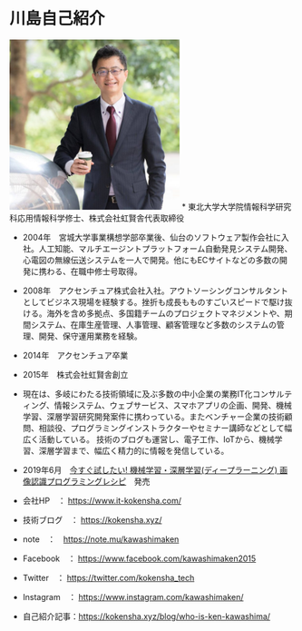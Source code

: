 # 川島自己紹介
<img src="assets/kawashima.jpg" width=300/>
* 東北大学大学院情報科学研究科応用情報科学修士、株式会社虹賢舎代表取締役

* 2004年　宮城大学事業構想学部卒業後、仙台のソフトウェア製作会社に入社。人工知能、マルチエージントプラットフォーム自動発見システム開発、心電図の無線伝送システムを一人で開発。他にもECサイトなどの多数の開発に携わる、在職中修士号取得。
* 2008年　アクセンチュア株式会社入社。アウトソーシングコンサルタントとしてビジネス現場を経験する。挫折も成長もものすごいスピードで駆け抜ける。海外を含め多拠点、多国籍チームのプロジェクトマネジメントや、期間システム、在庫生産管理、人事管理、顧客管理など多数のシステムの管理、開発、保守運用業務を経験。
* 2014年　アクセンチュア卒業
* 2015年　株式会社虹賢舎創立
* 現在は、多岐にわたる技術領域に及ぶ多数の中小企業の業務IT化コンサルティング、情報システム、ウェブサービス、スマホアプリの企画、開発、機械学習、深層学習研究開発案件に携わっている。またベンチャー企業の技術顧問、相談役、プログラミングインストラクターやセミナー講師などとして幅広く活動している。
技術のブログも運営し、電子工作、IoTから、機械学習、深層学習まで、幅広く精力的に情報を発信している。
* 2019年6月　[今すぐ試したい! 機械学習・深層学習(ディープラーニング) 画像認識プログラミングレシピ](https://www.amazon.co.jp/dp/4798056839)　発売


* 会社HP　： https://www.it-kokensha.com/
* 技術ブログ　： https://kokensha.xyz/
* note　：　https://note.mu/kawashimaken
* Facebook　： https://www.facebook.com/kawashimaken2015
* Twitter　： https://twitter.com/kokensha_tech
* Instagram　： https://www.instagram.com/kawashimaken/
* 自己紹介記事：https://kokensha.xyz/blog/who-is-ken-kawashima/
